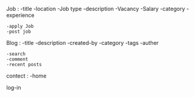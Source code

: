 Job :
    -title
    -location
    -Job type
    -description
    -Vacancy
    -Salary
    -category
    -experience

    -apply Job
    -post job
    
Blog :
    -title
    -description
    -created-by
    -category
    -tags
    -auther

    -search
    -comment
    -recent posts

contect :
    -home

log-in   